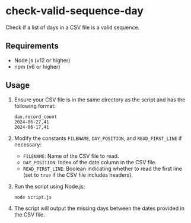 # check-valid-sequence-day

Check if a list of days in a CSV file is a valid sequence.

## Requirements

- Node.js (v12 or higher)
- npm (v6 or higher)

## Usage

1. Ensure your CSV file is in the same directory as the script and has the following format:

   ```csv
   day,record_count
   2024-06-27,41
   2024-06-17,41
   ```

2. Modify the constants `FILENAME`, `DAY_POSITION`, and `READ_FIRST_LINE` if necessary:

   - `FILENAME`: Name of the CSV file to read.
   - `DAY_POSITION`: Index of the date column in the CSV file.
   - `READ_FIRST_LINE`: Boolean indicating whether to read the first line (set to `true` if the CSV file includes headers).

3. Run the script using Node.js:

   ```sh
   node script.js
   ```

4. The script will output the missing days between the dates provided in the CSV file.

